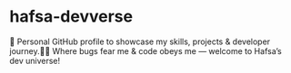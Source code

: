 # hafsa-devverse
🌟 Personal GitHub profile to showcase my skills, projects &amp; developer journey.👩‍💻 Where bugs fear me &amp; code obeys me — welcome to Hafsa’s dev universe!
